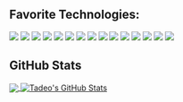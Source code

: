 ## Favorite Technologies:
![](https://img.shields.io/badge/JavaScript-informational?style=for-the-badge&logo=javascript&logoColor=white&color=221a1c)
![](https://img.shields.io/badge/React-informational?style=for-the-badge&logo=React&logoColor=white&color=221a1c)
![](https://img.shields.io/badge/Redux-informational?style=for-the-badge&logo=redux&logoColor=white&color=221a1c)
![](https://img.shields.io/badge/Python-informational?style=for-the-badge&logo=Python&logoColor=white&color=221a1c)
![](https://img.shields.io/badge/Flask-informational?style=for-the-badge&logo=Flask&logoColor=white&color=221a1c)
![](https://img.shields.io/badge/PostgreSQL-informational?style=for-the-badge&logo=PostgreSQL&logoColor=white&color=221a1c)
![](https://img.shields.io/badge/Node.js-informational?style=for-the-badge&logo=Node.js&logoColor=white&color=221a1c)
![](https://img.shields.io/badge/Npm-informational?style=for-the-badge&logo=Npm&logoColor=white&color=221a1c)
![](https://img.shields.io/badge/AWS-informational?style=for-the-badge&logo=Amazon-AWS&logoColor=white&color=221a1c)
![](https://img.shields.io/badge/Heroku-informational?style=for-the-badge&logo=Heroku&logoColor=white&color=221a1c)
![](https://img.shields.io/badge/Docker-informational?style=for-the-badge&logo=Docker&logoColor=white&color=221a1c)
![](https://img.shields.io/badge/CSS3-informational?style=for-the-badge&logo=CSS3&logoColor=white&color=221a1c)
![](https://img.shields.io/badge/HTML5-informational?style=for-the-badge&logo=HTML5&logoColor=white&color=221a1c)
![](https://img.shields.io/badge/Photoshop-informational?style=for-the-badge&logo=Adobe-Photoshop&logoColor=white&color=221a1c)
![](https://img.shields.io/badge/Illustrator-informational?style=for-the-badge&logo=Adobe-Illustrator&logoColor=white&color=221a1c)

## GitHub Stats
<a href="https://github.com/shivermotion/shivermotion">
  <img align="center" src="https://github-readme-stats.vercel.app/api/top-langs/?username=shivermotion&hide=java,html&title_color=ffffff&text_color=c9cacc&icon_color=ffffff&bg_color=221a1c" />
</a>
<a href="https://github.com/shivermotion/shivermotion">
  <img align="center" src="https://github-readme-stats.vercel.app/api?username=shivermotion&show_icons=true&line_height=27&count_private=true&hide_title=false&title_color=ffffff&text_color=c9cacc&icon_color=ffffff&bg_color=221a1c" alt="Tadeo's GitHub Stats" />
</a>
